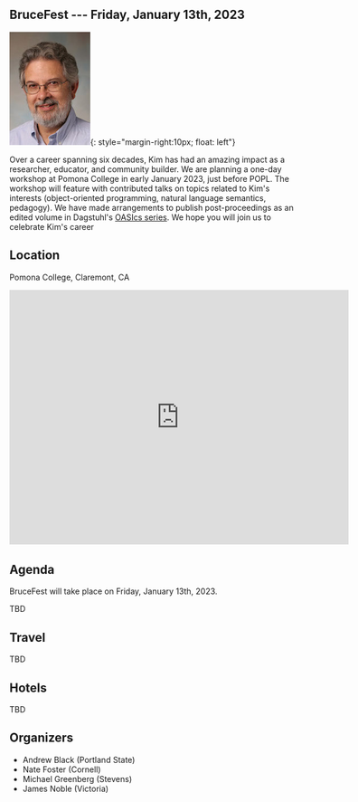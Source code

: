 ## BruceFest --- Friday, January 13th, 2023

![Kim Bruce](bruce-kim-2006.jpg){: style="margin-right:10px; float: left"}

Over a career spanning six decades, Kim has had an amazing impact as a researcher, educator, and community builder. We are planning a one-day workshop at Pomona College in early January 2023, just before POPL. The workshop will feature with contributed talks on topics related to Kim's interests (object-oriented programming, natural language semantics, pedagogy). We have made arrangements to publish post-proceedings as an edited volume in Dagstuhl's [OASIcs series](https://www.dagstuhl.de/en/publications/oasics/). We hope you will join us to celebrate Kim's career

<div style="clear:both;"></div>

## Location

Pomona College, Claremont, CA

<iframe src="https://www.google.com/maps/embed?pb=!1m18!1m12!1m3!1d3303.8972446297134!2d-117.714072384716!3d34.097772722776625!2m3!1f0!2f0!3f0!3m2!1i1024!2i768!4f13.1!3m3!1m2!1s0x80c331bfa6a0b645%3A0x8d4dc76d6821a77e!2sPomona%20College!5e0!3m2!1sen!2sus!4v1644319521656!5m2!1sen!2sus" width="600" height="450" style="border:0;" allowfullscreen="" loading="lazy"></iframe>

## Agenda

BruceFest will take place on Friday, January 13th, 2023.

TBD

## Travel

TBD

## Hotels

TBD

## Organizers

* Andrew Black (Portland State)
* Nate Foster (Cornell)
* Michael Greenberg (Stevens)
* James Noble (Victoria)
